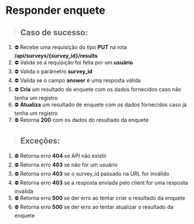 # Responder enquete

> ## Caso de sucesso:

1. ⛔️ Recebe uma requisição do tipo **PUT** na rota **/api/surveys/{survey_id}/results**
2. ⛔️ Valida se a requisição foi feita por um **usuário**
3. ⛔️ Valida o parâmetro **survey_id**
4. ⛔️ Valida se o campo **answer** é uma resposta válida
5. ⛔️ **Cria** um resultado de enquete com os dados fornecidos caso não tenha um registro
6. ⛔️ **Atualiza** um resultado de enquete com os dados fornecidos caso já tenha um registro
7. ⛔️ Retorna **200** com os dados do resultado da enquete

> ## Exceções:

1. ⛔️ Retorna erro **404** se API não existir
2. ⛔️ Retorna erro **403** se não for um usuário
3. ⛔️ Retorna erro **403** se o survey_id passado na URL for inválido
4. ⛔️ Retorna erro **403** se a resposta enviada pelo client for uma resposta inválida
5. ⛔️ Retorna erro **500** se der erro ao tentar criar o resultado da enquete
6. ⛔️ Retorna erro **500** se der erro ao tentar atualizar o resultado da enquete